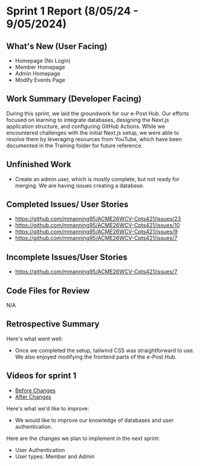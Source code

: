 # Sprint 1 Report (8/05/24 - 9/05/2024)

## What's New (User Facing)
* Homepage (No Login)
* Member Homepage 
* Admin Homepage
* Modify Events Page

## Work Summary (Developer Facing)
During this sprint, we laid the groundwork for our e-Post Hub. Our efforts focused on learning to integrate databases, designing the Next.js application structure, and configuring GitHub Actions. While we encountered challenges with the initial Next.js setup, we were able to resolve them by leveraging resources from YouTube, which have been documented in the Training folder for future reference.

## Unfinished Work
- Create an admin user, which is mostly complete, but not ready for merging. We are having issues creating a database. 

## Completed Issues/ User Stories
* https://github.com/mmanning95/ACME26WCV-Cpts421/issues/23
* https://github.com/mmanning95/ACME26WCV-Cpts421/issues/10
* https://github.com/mmanning95/ACME26WCV-Cpts421/issues/9
* https://github.com/mmanning95/ACME26WCV-Cpts421/issues/7

 ## Incomplete Issues/User Stories
- https://github.com/mmanning95/ACME26WCV-Cpts421/issues/7


## Code Files for Review
N/A

## Retrospective Summary
Here's what went well:
* Once we completed the setup, tailwind CSS was straightforward to use. We also enjoyed modifying the frontend parts of the e-Post Hub.

## Videos for sprint 1
* [Before Changes](https://youtu.be/FSuBtvmkcfc)
* [After Changes](https://www.youtube.com/watch?v=_BBfLVxVo3M&feature=youtu.be)
 
Here's what we'd like to improve:
* We would like to improve our knowledge of databases and user authentication.
  
Here are the changes we plan to implement in the next sprint:
* User Authentication
* User types: Member and Admin
